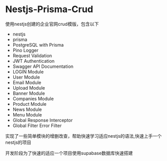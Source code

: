 
# Nestjs-Prisma-Crud

使用nestjs创建的企业官网crud模版，包含以下

- nestjs
- prisma
- PostgreSQL  with Prisma
- Pino Logger
- Request Validation
- JWT Authentication
- Swagger API Documentation
- LOGIN Module
- User Module
- Email Module
- Upload Module
- Banner Module
- Companies Module
- Product Module
- News Module
- Menu Module
- Global Response Interceptor
- Global Filter Error Filter

实现了一些简单模块的增删改查，帮助快速学习适应nestjs的语法,快速上手一个nestjs的项目

开发阶段为了快速的适应一个项目使用supabase数据库快速搭建